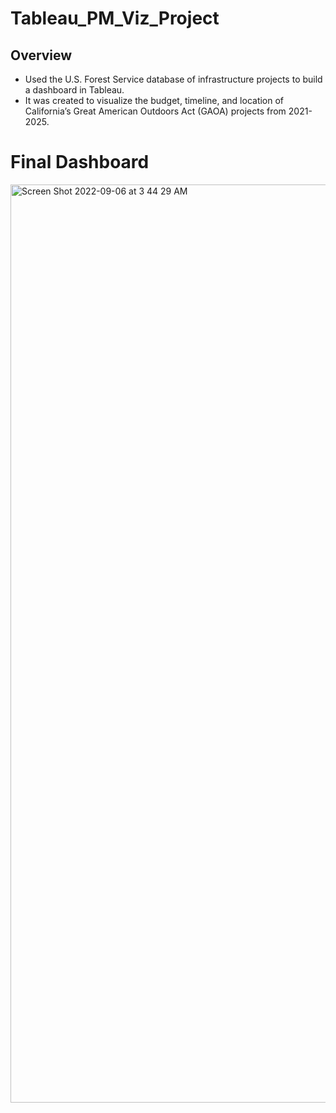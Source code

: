 # Tableau_PM_Viz_Project
## Overview
- Used the U.S. Forest Service database of infrastructure projects to build a dashboard in Tableau. 
- It was created to visualize the budget, timeline, and location of California’s Great American Outdoors Act (GAOA) projects from 2021-2025.

# Final Dashboard
<img width="1469" alt="Screen Shot 2022-09-06 at 3 44 29 AM" src="https://user-images.githubusercontent.com/101911329/188582119-fc40b848-78a5-4d47-ac25-3a22e53e17e6.png">
